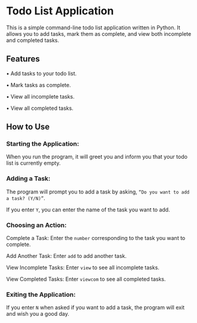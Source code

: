 # Todo List Application

This is a simple command-line todo list application written in Python. It allows you to add tasks, mark them as complete, and view both incomplete and completed tasks.

## Features

•	Add tasks to your todo list.

•	Mark tasks as complete.

•	View all incomplete tasks.

•	View all completed tasks.

## How to Use

### Starting the Application: 
When you run the program, it will greet you and inform you that your todo list is currently empty.
### Adding a Task:
The program will prompt you to add a task by asking, `“Do you want to add a task? (Y/N)”`.

If you enter `Y`, you can enter the name of the task you want to add.


### Choosing an Action:
Complete a Task: Enter the `number` corresponding to the task you want to complete.

Add Another Task: Enter `add` to add another task.

View Incomplete Tasks: Enter `view` to see all incomplete tasks.

View Completed Tasks: Enter `viewcom` to see all completed tasks.

### Exiting the Application:
If you enter `N` when asked if you want to add a task, the program will exit and wish you a good day.
